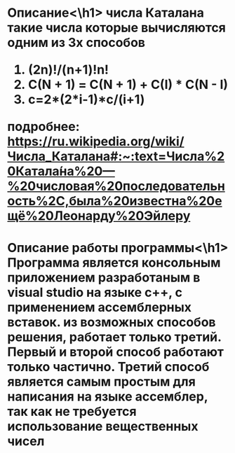 ﻿<h1>Описание<\h1>числа Каталана такие числа которые вычисляются одним из 3х способов1. (2n)!/(n+1)!n!2. C(N + 1) = C(N + 1) + C(I) * C(N - I)3. c=2*(2*i-1)*c/(i+1)подробнее: https://ru.wikipedia.org/wiki/Числа_Каталана#:~:text=Числа%20Катала́на%20—%20числовая%20последовательность%2C,была%20известна%20ещё%20Леонарду%20Эйлеру<h1>Описание работы программы<\h1>Программа является консольным приложением разработаным в visual studio на языке c++, с применением ассемблерных вставок. из возможных способов решения, работает только третий. Первый и второй способ работают только частично.Третий способ является самым простым для написания на языке ассемблер, так как не требуется использование вещественных чисел
